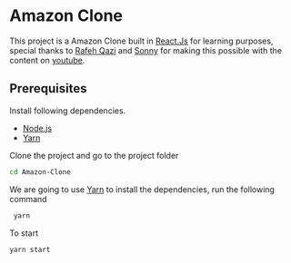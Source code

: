 # Amazon Clone

This project is a Amazon Clone built in [React.Js](https://reactjs.org/) for learning purposes, special thanks to [Rafeh Qazi](https://github.com/CleverProgrammer) and [Sonny](https://github.com/sonnysangha) for making this possible with the content on [youtube](https://www.youtube.com/channel/UCqrILQNl5Ed9Dz6CGMyvMTQ).

## Prerequisites

Install following dependencies.

- [Node.js](https://nodejs.org)
- [Yarn](https://yarnpkg.com/getting-started)

Clone the project and go to the project folder

```bash
cd Amazon-Clone
```

We are going to use [Yarn](https://yarnpkg.com/getting-started) to install the dependencies, run the following command

```bash
 yarn
```

To start

```bash
yarn start
```
